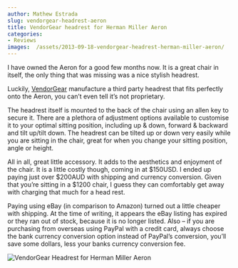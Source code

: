 ```yaml
---
author: Mathew Estrada
slug: vendorgear-headrest-aeron
title: VendorGear headrest for Herman Miller Aeron
categories:
- Reviews
images:  /assets/2013-09-18-vendorgear-headrest-herman-miller-aeron/
---
```


I have owned the Aeron for a good few months now. It is a great chair in itself, the only thing that was missing was a nice stylish headrest.

Luckily, [VendorGear](http://vendorgear.com/) manufacture a third party headrest that fits perfectly onto the Aeron, you can’t even tell it’s not proprietary.

<!--more-->

The headrest itself is mounted to the back of the chair using an allen key to secure it. There are a plethora of adjustment options available to customise it to your optimal sitting position, including up & down, forward & backward and tilt up/tilt down.
The headrest can be tilted up or down very easily while you are sitting in the chair, great for when you change your sitting position, angle or height.

All in all, great little accessory. It adds to the aesthetics and enjoyment of the chair. It is a little costly though, coming in at \$150USD. I ended up paying just over \$200AUD with shipping and currency conversion. Given that you’re sitting in a $1200 chair, I guess they can comfortably get away with charging that much for a head rest.

Paying using eBay (in comparison to Amazon) turned out a little cheaper with shipping. At the time of writing, it appears the eBay listing has expired or they ran out of stock, because it is no longer listed.
Also – if you are purchasing from overseas using PayPal with a credit card, always choose the bank currency conversion option instead of PayPal’s conversion, you’ll save some dollars, less your banks currency conversion fee.

![VendorGear Headrest for Herman Miller Aeron]({{page.images}}vendorgear.jpg)